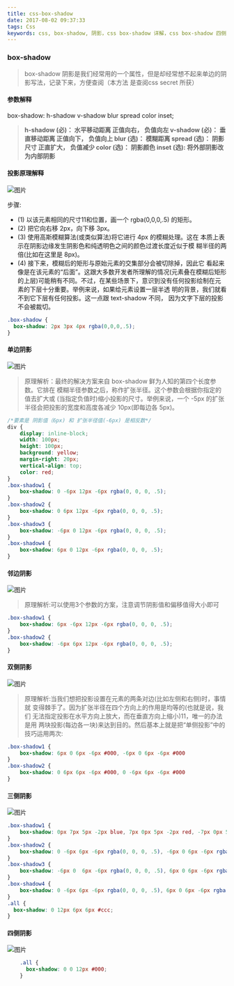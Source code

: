 ```yaml
---
title: css-box-shadow
date: 2017-08-02 09:37:33
tags: Css
keywords: css, box-shadow, 阴影，css box-shadow 详解，css box-shadow 四侧阴影，详解，css box-shadow 三侧阴影，详解，css box-shadow 双侧阴影，详解，css box-shadow 单侧阴影
---
```

### box-shadow
> box-shadow 阴影是我们经常用的一个属性，但是却经常想不起来单边的阴影写法，记录下来，方便查阅（本方法 是查阅css secret 所获）

#### 参数解释
box-shadow: h-shadow v-shadow blur spread color inset;

>   **h-shadow (必)： 水平移动距离 正值向右， 负值向左
    v-shadow (必)： 垂直移动距离 正值向下， 负值向上
    blur (选)：     模糊距离
    spread (选)：   阴影尺寸 正直扩大， 负值减少
    color (选)：    阴影颜色
    inset (选):     将外部阴影改为内部阴影**

#### 投影原理解释
![图片](http://static.zeroyh.cn/box-shadow.jpeg)

步骤:
* (1) 以该元素相同的尺寸11和位置，画一个 rgba(0,0,0,.5) 的矩形。
* (2) 把它向右移 2px，向下移 3px。
* (3) 使用高斯模糊算法(或类似算法)将它进行 4px 的模糊处理。这在 本质上表示在阴影边缘发生阴影色和纯透明色之间的颜色过渡长度近似于模 糊半径的两倍(比如在这里是 8px)。
* (4) 接下来，模糊后的矩形与原始元素的交集部分会被切除掉，因此它 看起来像是在该元素的“后面”。这跟大多数开发者所理解的情况(元素叠在模糊后矩形的上层)可能稍有不同。不过，在某些场景下，意识到没有任何投影绘制在元素的下层十分重要。举例来说，如果给元素设置一层半透 明的背景，我们就看不到它下层有任何投影。这一点跟 text-shadow 不同， 因为文字下层的投影不会被裁切。

```css
.box-shadow {
  box-shadow: 2px 3px 4px rgba(0,0,0,.5);
}
```
#### 单边阴影
![图片](http://upload.zeroyh.cn/boxshadow-four.jpeg)
> 原理解析：最终的解决方案来自 box-shadow 鲜为人知的第四个长度参数。它排在 模糊半径参数之后，称作扩张半径。这个参数会根据你指定的值去扩大或 (当指定负值时)缩小投影的尺寸。举例来说，一个 -5px 的扩张半径会把投影的宽度和高度各减少 10px(即每边各 5px)。

```css
/*要素是 阴影值（6px) 和 扩张半径值(-6px) 是相反数*/
div {
    display: inline-block;
    width: 100px;
    height: 100px;
    background: yellow;
    margin-right: 20px;
    vertical-align: top;
    color: red;
}
.box-shadow1 {
    box-shadow: 0 -6px 12px -6px rgba(0, 0, 0, .5);
}
.box-shadow2 {
    box-shadow: 0 6px 12px -6px rgba(0, 0, 0, .5);
}
.box-shadow3 {
    box-shadow: -6px 0 12px -6px rgba(0, 0, 0, .5);
}
.box-shadow4 {
    box-shadow: 6px 0 12px -6px rgba(0, 0, 0, .5);
}

```
#### 邻边阴影
![图片](http://upload.zeroyh.cn/boxshadow-two.jpeg)
> 原理解析:可以使用3个参数的方案，注意调节阴影值和偏移值得大小即可

```css
.box-shadow1 {
    box-shadow: 6px -6px 12px -6px rgba(0, 0, 0, .5);
}
.box-shadow2 {
    box-shadow: -6px 6px 12px -6px rgba(0, 0, 0, .5);
}
```

#### 双侧阴影
![图片](http://upload.zeroyh.cn/boxshadow-three.jpeg)
> 原理解析:当我们想把投影设置在元素的两条对边(比如左侧和右侧)时，事情就 变得棘手了。因为扩张半径在四个方向上的作用是均等的(也就是说，我们 无法指定投影在水平方向上放大，而在垂直方向上缩小)11，唯一的办法是用 两块投影(每边各一块)来达到目的。然后基本上就是把“单侧投影”中的 技巧运用两次:

```css
.box-shadow1 {
    box-shadow: 6px 0 6px -6px #000, -6px 0 6px -6px #000
}
.box-shadow2 {
    box-shadow: 0 6px 6px -6px #000, 0 -6px 6px -6px #000
}
```

#### 三侧阴影
![图片](http://upload.zeroyh.cn/boxshadow-eight.jpeg)
```css
.box-shadow1 {
    box-shadow: 0px 7px 5px -2px blue, 7px 0px 5px -2px red, -7px 0px 5px -2px green;
}
.box-shadow2 {
    box-shadow: 0 -6px 6px -6px rgba(0, 0, 0, .5), -6px 0 6px -6px rgba(0, 0, 0, .5), 0 6px 6px -6px rgba(0, 0, 0, .5)
}
.box-shadow3 {
    box-shadow: -6px 0  6px -6px rgba(0, 0, 0, .5), 6px 0 6px -6px rgba(0, 0, 0, .5), 0 6px 6px -6px rgba(0, 0, 0, .5)
}
.box-shadow4 {
    box-shadow: 0 -6px 6px -6px rgba(0, 0, 0, .5), 6px 0 6px -6px rgba(0, 0, 0, .5), -6px 0 6px -6px rgba(0, 0, 0, .5)
}
.all {
  box-shadow: 0 12px 6px 6px #ccc;
}

```

#### 四侧阴影
![图片](http://upload.zeroyh.cn/boxshadow-six.jpeg)
```css
    .all {
      box-shadow: 0 0 12px #000;
    }
```
